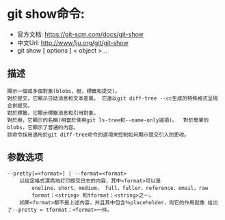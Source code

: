 # git show命令:
+ 官方文档: https://git-scm.com/docs/git-show
+ 中文Url: http://www.1ju.org/git/git-show
+ git show [ options ] < object >…​

## 描述
    顯示一個或多個對象(blobs，樹，標籤和提交)。
    對於提交，它顯示日誌消息和文本差異。 它還以git diff-tree --cc生成的特殊格式呈現合併提交。
    對於標籤，它顯示標籤消息和引用對象。
    對於樹，它顯示的名稱(相當於使用git ls-tree和--name-only選項)。  對於簡單的blobs，它顯示了普通的內容。
    該命令採用適用於git diff-tree命令的選項來控制如何顯示提交引入的更改。


## 参数选项
    --pretty[=<format>] | --format=<format>
        以给定格式漂亮地打印提交日志的内容，其中<format>可以是
            oneline，short，medium， full，fuller，reference，email，raw
            format：<string> 和tformat：<string>之一。
        如果<format>都不是上述内容，并且其中包含％placeholder，则它的作用就像 给出了--pretty = tformat：<format>一样。



  